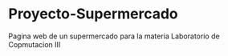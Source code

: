 # Proyecto-Supermercado
 Pagina web de un supermercado para la materia Laboratorio de Copmutacion III
